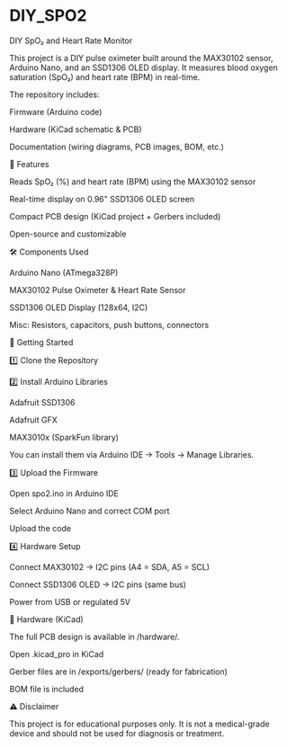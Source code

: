# DIY_SPO2
DIY SpO₂ and Heart Rate Monitor

This project is a DIY pulse oximeter built around the MAX30102 sensor, Arduino Nano, and an SSD1306 OLED display.
It measures blood oxygen saturation (SpO₂) and heart rate (BPM) in real-time.

The repository includes:

Firmware (Arduino code)

Hardware (KiCad schematic & PCB)

Documentation (wiring diagrams, PCB images, BOM, etc.)

🚀 Features

Reads SpO₂ (%) and heart rate (BPM) using the MAX30102 sensor

Real-time display on 0.96" SSD1306 OLED screen

Compact PCB design (KiCad project + Gerbers included)

Open-source and customizable

🛠 Components Used

Arduino Nano (ATmega328P)

MAX30102 Pulse Oximeter & Heart Rate Sensor

SSD1306 OLED Display (128x64, I2C)

Misc: Resistors, capacitors, push buttons, connectors

🔧 Getting Started

1️⃣ Clone the Repository


2️⃣ Install Arduino Libraries

Adafruit SSD1306

Adafruit GFX

MAX3010x (SparkFun library)

You can install them via Arduino IDE → Tools → Manage Libraries.

3️⃣ Upload the Firmware

Open spo2.ino in Arduino IDE

Select Arduino Nano and correct COM port

Upload the code

4️⃣ Hardware Setup

Connect MAX30102 → I2C pins (A4 = SDA, A5 = SCL)

Connect SSD1306 OLED → I2C pins (same bus)

Power from USB or regulated 5V

📐 Hardware (KiCad)

The full PCB design is available in /hardware/.

Open .kicad_pro in KiCad

Gerber files are in /exports/gerbers/ (ready for fabrication)

BOM file is included

⚠️ Disclaimer

This project is for educational purposes only.
It is not a medical-grade device and should not be used for diagnosis or treatment.
